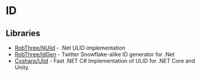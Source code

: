# ID

## Libraries
- [RobThree/NUlid](https://github.com/RobThree/NUlid) - .Net ULID implementation
- [RobThree/IdGen](https://github.com/RobThree/IdGen) - Twitter Snowflake-alike ID generator for .Net
- [Cysharp/Ulid](https://github.com/Cysharp/Ulid) - Fast .NET C# Implementation of ULID for .NET Core and Unity.